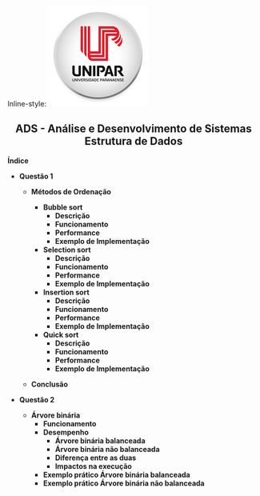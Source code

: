 

Inline-style:
![Alt text ](/img/unipar.png "teste")
<div align='center'><b><h2>ADS - Análise e Desenvolvimento de Sistemas
<b><br>Estrutura de Dados</h2></div>






**Índice**

 - Questão 1

    - Métodos de Ordenação
	    - Bubble sort
		    - Descrição
		    - Funcionamento
		    - Performance
		    - Exemplo de Implementação
	    - Selection sort
		    - Descrição
		    - Funcionamento
		    - Performance
		    - Exemplo de Implementação
	    - Insertion sort
		    - Descrição
		    - Funcionamento
		    - Performance
		    - Exemplo de Implementação
	    - Quick sort
		    - Descrição
		    - Funcionamento
		    - Performance
		    - Exemplo de Implementação

	 - Conclusão
		 
- Questão 2

	 - Árvore binária
		 - Funcionamento
		 - Desempenho 
			 - Árvore binária balanceada
			 - Árvore binária não balanceada
			 - Diferença entre as duas
			 - Impactos na execução
		- Exemplo prático Árvore binária balanceada
		- Exemplo prático Árvore binária não balanceada


		  

	  

<!--stackedit_data:
eyJoaXN0b3J5IjpbLTE3NDQ5MTk1MzQsMTQzMjM3NTQ1OCwxNj
czMTE3NDcyLC02MzUwODgwNDQsMTYxOTA4MzM4MiwxNDgyNTUx
MTE1LDExNjgxMTY1Miw5OTkyNTg2NTUsLTMzMjQ1NTM2M119
-->